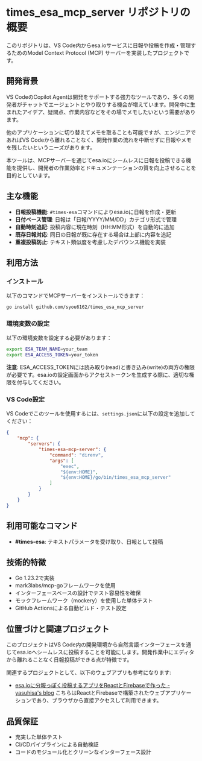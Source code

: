 # times_esa_mcp_server リポジトリの概要

このリポジトリは、VS Code内からesa.ioサービスに日報や投稿を作成・管理するためのModel Context Protocol (MCP) サーバーを実装したプロジェクトです。

## 開発背景

VS CodeのCopilot Agentは開発をサポートする強力なツールであり、多くの開発者がチャットでエージェントとやり取りする機会が増えています。開発中に生まれたアイデア、疑問点、作業内容などをその場でメモしたいという需要があります。

他のアプリケーションに切り替えてメモを取ることも可能ですが、エンジニアであればVS Codeから離れることなく、開発作業の流れを中断せずに日報やメモを残したいというニーズがあります。

本ツールは、MCPサーバーを通じてesa.ioにシームレスに日報を投稿できる機能を提供し、開発者の作業効率とドキュメンテーションの質を向上させることを目的としています。

## 主な機能

- **日報投稿機能**: `#times-esa`コマンドによりesa.ioに日報を作成・更新
- **日付ベース管理**: 日報は「日報/YYYY/MM/DD」カテゴリ形式で管理
- **自動時刻追記**: 投稿内容に現在時刻（HH:MM形式）を自動的に追加
- **既存日報対応**: 同日の日報が既に存在する場合は上部に内容を追記
- **重複投稿防止**: テキスト類似度を考慮したデバウンス機能を実装

## 利用方法

### インストール

以下のコマンドでMCPサーバーをインストールできます：

```sh
go install github.com/syou6162/times_esa_mcp_server
```

### 環境変数の設定

以下の環境変数を設定する必要があります：

```sh
export ESA_TEAM_NAME=your_team
export ESA_ACCESS_TOKEN=your_token
```

**注意**: ESA_ACCESS_TOKENには読み取り(read)と書き込み(write)の両方の権限が必要です。esa.ioの設定画面からアクセストークンを生成する際に、適切な権限を付与してください。

### VS Code設定

VS Codeでこのツールを使用するには、`settings.json`に以下の設定を追加してください：

```json
{
    "mcp": {
        "servers": {
            "times-esa-mcp-server": {
                "command": "direnv",
                "args": [
                    "exec",
                    "${env:HOME}",
                    "${env:HOME}/go/bin/times_esa_mcp_server"
                ]
            }
        }
    }
}
```

## 利用可能なコマンド

- **#times-esa**: テキストパラメータを受け取り、日報として投稿

## 技術的特徴

- Go 1.23.2で実装
- mark3labs/mcp-goフレームワークを使用
- インターフェースベースの設計でテスト容易性を確保
- モックフレームワーク（mockery）を使用した単体テスト
- GitHub Actionsによる自動ビルド・テスト設定

## 位置づけと関連プロジェクト

このプロジェクトはVS Code内の開発環境から自然言語インターフェースを通じてesa.ioへシームレスに投稿することを可能にします。開発作業中にエディタから離れることなく日報投稿ができる点が特徴です。

関連するプロジェクトとして、以下のウェブアプリも参考になります:
- [esa.ioに分報っぽく投稿するアプリをReactとFirebaseで作った - yasuhisa's blog](https://www.yasuhisay.info/entry/2021/01/04/090000)
  こちらはReactとFirebaseで構築されたウェブアプリケーションであり、ブラウザから直接アクセスして利用できます。

## 品質保証

- 充実した単体テスト
- CI/CDパイプラインによる自動検証
- コードのモジュール化とクリーンなインターフェース設計
